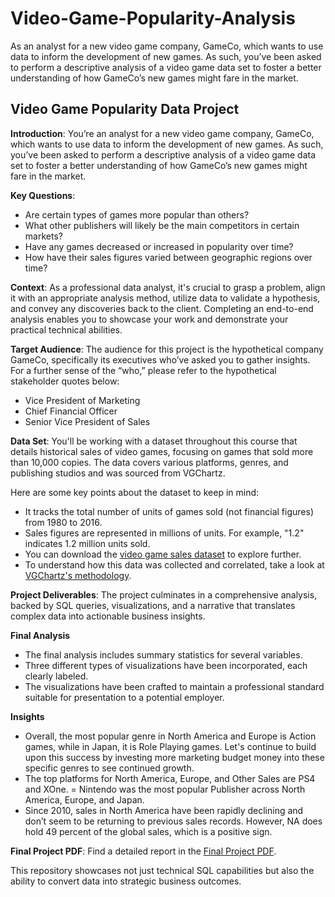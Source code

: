# Video-Game-Popularity-Analysis
As an analyst for a new video game company, GameCo, which wants to use data to inform the development of new games. As such, you’ve been asked to perform a descriptive analysis of a video game data set to foster a better understanding of how GameCo’s new games might fare in the market.
## Video Game Popularity Data Project

**Introduction**: You’re an analyst for a new video game company, GameCo, which wants to use data to inform the development of new games. As such, you’ve been asked to perform a descriptive analysis of a video game data set to foster a better understanding of how GameCo’s new games might fare in the market.

**Key Questions**:
- Are certain types of games more popular than others?
- What other publishers will likely be the main competitors in certain markets?
- Have any games decreased or increased in popularity over time?
- How have their sales figures varied between geographic regions over time?
  
**Context**: As a professional data analyst, it's crucial to grasp a problem, align it with an appropriate analysis method, utilize data to validate a hypothesis, and convey any discoveries back to the client. Completing an end-to-end analysis enables you to showcase your work and demonstrate your practical technical abilities.

**Target Audience**: The audience for this project is the hypothetical company GameCo, specifically its executives who’ve asked you to gather insights. For a further sense of the “who,” please refer to the hypothetical stakeholder quotes below:
- Vice President of Marketing
- Chief Financial Officer
- Senior Vice President of Sales
  
**Data Set**: You'll be working with a dataset throughout this course that details historical sales of video games, focusing on games that sold more than 10,000 copies. The data covers various platforms, genres, and publishing studios and was sourced from VGChartz.

Here are some key points about the dataset to keep in mind:

- It tracks the total number of units of games sold (not financial figures) from 1980 to 2016.
- Sales figures are represented in millions of units. For example, "1.2" indicates 1.2 million units sold.
- You can download the [video game sales dataset](https://images.careerfoundry.com/public/courses/intro-to-data/E1/vgsales.xlsx) to explore further.
- To understand how this data was collected and correlated, take a look at [VGChartz's methodology](http://vgchartz.com/methodology.php).

**Project Deliverables**: The project culminates in a comprehensive analysis, backed by SQL queries, visualizations, and a narrative that translates complex data into actionable business insights.

**Final Analysis**
- The final analysis includes summary statistics for several variables.
- Three different types of visualizations have been incorporated, each clearly labeled.
- The visualizations have been crafted to maintain a professional standard suitable for presentation to a potential employer.

**Insights**
- Overall, the most popular genre in North America and Europe is Action games, while in Japan, it is Role Playing games. Let's continue to build upon this success by investing more marketing budget money into these specific genres to see continued growth.
- The top platforms for North America, Europe, and Other Sales are PS4 and XOne.
= Nintendo was the most popular Publisher across North America, Europe, and Japan.
- Since 2010, sales in North America have been rapidly declining and don’t seem to be returning to previous sales records. However, NA does hold 49 percent of the global sales, which is a positive sign.

**Final Project PDF**: Find a detailed report in the [Final Project PDF](https://github.com/isom17/InstaCartAnalysis/files/14471297/Exercise.3.10_RockBuster.Stealth.llc._Isom.Winton.1.pdf).

This repository showcases not just technical SQL capabilities but also the ability to convert data into strategic business outcomes.
